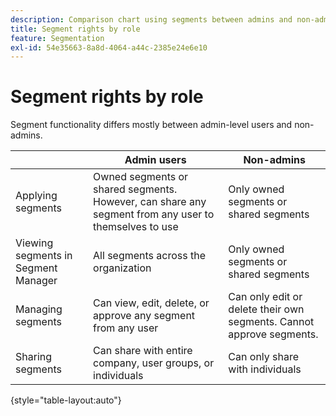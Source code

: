 ```yaml
---
description: Comparison chart using segments between admins and non-admins.
title: Segment rights by role
feature: Segmentation
exl-id: 54e35663-8a8d-4064-a44c-2385e24e6e10
---
```

# Segment rights by role

Segment functionality differs mostly between admin-level users and non-admins.

| | Admin users | Non-admins |
| --- | --- | --- |
| Applying segments | Owned segments or shared segments. However, can share any segment from any user to themselves to use | Only owned segments or shared segments |
| Viewing segments in Segment Manager | All segments across the organization | Only owned segments or shared segments |
| Managing segments | Can view, edit, delete, or approve any segment from any user | Can only edit or delete their own segments. Cannot approve segments. |
| Sharing segments | Can share with entire company, user groups, or individuals | Can only share with individuals |

{style="table-layout:auto"}